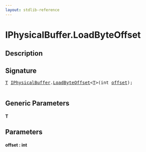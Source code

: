 ```yaml
---
layout: stdlib-reference
---
```


# IPhysicalBuffer\.LoadByteOffset

## Description





## Signature 

<pre>
<a href=".#typeparam-T" class="code_type">T</a> <a href="../index.md" class="code_type">IPhysicalBuffer</a>.<a href=".">LoadByteOffset</a>&lt;<a href=".#typeparam-T" class="code_type">T</a>&gt;(<span class="code_keyword">int</span> <a href=".#decl-offset" class="code_param">offset</a>);

</pre>

## Generic Parameters

####  <a id="typeparam-T"></a>T

## Parameters

####  <a id="decl-offset"></a>offset  : int

